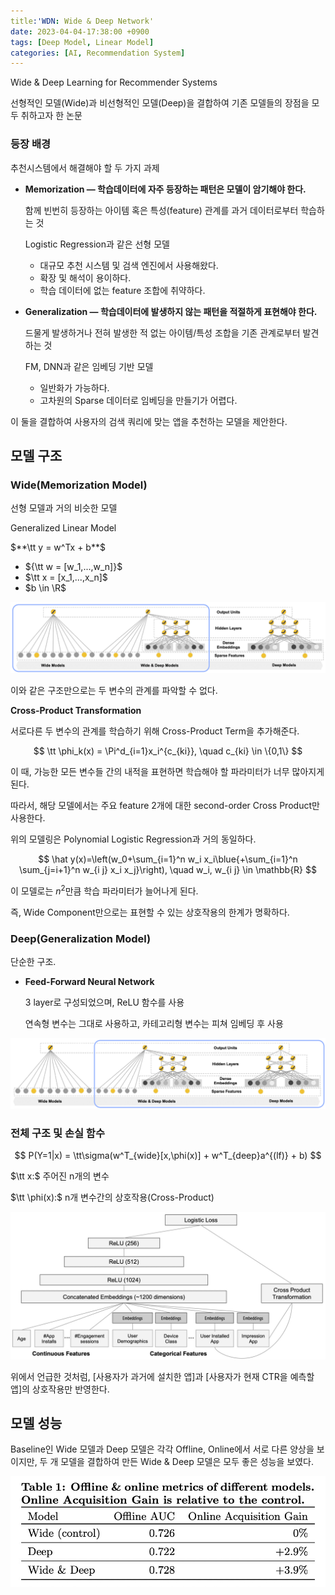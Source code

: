 ```yaml
---
title:'WDN: Wide & Deep Network'
date: 2023-04-04-17:38:00 +0900
tags: [Deep Model, Linear Model]
categories: [AI, Recommendation System]
---
```

Wide & Deep Learning for Recommender Systems

선형적인 모델(Wide)과 비선형적인 모델(Deep)을 결합하여 기존 모델들의 장점을 모두 취하고자 한 논문

### 등장 배경

추천시스템에서 해결해야 할 두 가지 과제

- **Memorization — 학습데이터에 자주 등장하는 패턴은 모델이 암기해야 한다.**
    
    함께 빈번히 등장하는 아이템 혹은 특성(feature) 관계를 과거 데이터로부터 학습하는 것
    
    Logistic Regression과 같은 선형 모델
    
    - 대규모 추천 시스템 및 검색 엔진에서 사용해왔다.
    - 확장 및 해석이 용이하다.
    - 학습 데이터에 없는 feature 조합에 취약하다.
- **Generalization — 학습데이터에 발생하지 않는 패턴을 적절하게 표현해야 한다.**
    
    드물게 발생하거나 전혀 발생한 적 없는 아이템/특성 조합을 기존 관계로부터 발견하는 것
    
    FM, DNN과 같은 임베딩 기반 모델
    
    - 일반화가 가능하다.
    - 고차원의 Sparse 데이터로 임베딩을 만들기가 어렵다.

이 둘을 결합하여 사용자의 검색 쿼리에 맞는 앱을 추천하는 모델을 제안한다.

## 모델 구조

### **Wide(Memorization Model)**

선형 모델과 거의 비슷한 모델

Generalized Linear Model

$**\tt y = w^Tx + b**$

- ${\tt w = [w_1,...,w_n]}$
- $\tt x = [x_1,...,x_n]$
- $b \in \R$

![WDN](/assets/post_imgs/WDN1.png)

이와 같은 구조만으로는 두 변수의 관계를 파악할 수 없다.

**Cross-Product Transformation**

서로다른 두 변수의 관계를 학습하기 위해 Cross-Product Term을 추가해준다.

$$
\tt \phi_k(x) = \Pi^d_{i=1}x_i^{c_{ki}}, \quad c_{ki} \in \{0,1\}
$$

이 때, 가능한 모든 변수들 간의 내적을 표현하면 학습해야 할 파라미터가 너무 많아지게 된다.

따라서, 해당 모델에서는 주요 feature 2개에 대한 second-order Cross Product만 사용한다.

위의 모델링은 Polynomial Logistic Regression과 거의 동일하다.

$$
\hat y(x)=\left(w_0+\sum_{i=1}^n w_i x_i\blue{+\sum_{i=1}^n \sum_{j=i+1}^n w_{i j} x_i x_j}\right), \quad w_i, w_{i j} \in \mathbb{R}
$$

이 모델로는 $n^2$만큼 학습 파라미터가 늘어나게 된다.

즉, Wide Component만으로는 표현할 수 있는 상호작용의 한계가 명확하다.

### **Deep(Generalization Model)**

단순한 구조.

- **Feed-Forward Neural Network**
    
    3 layer로 구성되었으며, ReLU 함수를 사용
    
    연속형 변수는 그대로 사용하고, 카테고리형 변수는 피쳐 임베딩 후 사용
    

![WDN](/assets/post_imgs/WDN2.png)

### **전체 구조 및 손실 함수**

$$
P(Y=1|x) = \tt\sigma(w^T_{wide}[x,\phi(x)] + w^T_{deep}a^{(lf)} + b)
$$

$\tt x:$ 주어진 n개의 변수

$\tt \phi(x):$ n개 변수간의 상호작용(Cross-Product)

![WDN](/assets/post_imgs/WDN3.png)

위에서 언급한 것처럼, [사용자가 과거에 설치한 앱]과 [사용자가 현재 CTR을 예측할 앱]의 상호작용만 반영한다.

## **모델 성능**

Baseline인 Wide 모델과 Deep 모델은 각각 Offline, Online에서 서로 다른 양상을 보이지만,
두 개 모델을 결합하여 만든 Wide & Deep 모델은 모두 좋은 성능을 보였다.

![WDN](/assets/post_imgs/WDN4.png)